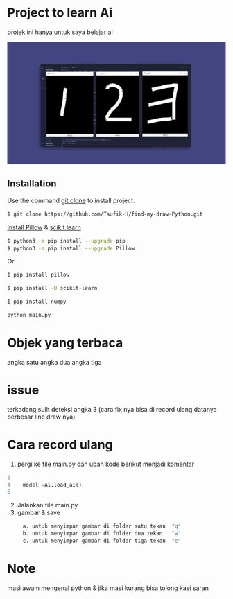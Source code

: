# Project to learn Ai

projek ini hanya untuk saya belajar ai

![alt text](https://github.com/Taufik-H/find-my-draw-Python/blob/main/testimoni.png)
## Installation

Use the command [git clone](https://github.com/Taufik-H/find-my-draw-Python.git) to install project.

```bash
$ git clone https://github.com/Taufik-H/find-my-draw-Python.git
```

[Install Pillow](https://pillow.readthedocs.io/) & [scikit learn](https://scikit-learn.org/)
```bash
$ python3 -m pip install --upgrade pip
$ python3 -m pip install --upgrade Pillow
```
Or

```bash
$ pip install pillow
```

```bash
$ pip install -U scikit-learn
```
```bash
$ pip install numpy
```

```bash
python main.py
```
# Objek yang terbaca

angka satu
angka dua
angka tiga

# issue
  terkadang sulit deteksi angka 3
 (cara fix nya bisa di record ulang datanya perbesar line draw nya)
 
# Cara record ulang

 1. pergi ke file main.py dan ubah kode berikut menjadi komentar
  
  ```python
  3
  4    model =Ai.load_ai()
  5
  ```
 2. Jalankan file main.py
 3. gambar & save
 ``` bash
      a. untuk menyimpan gambar di folder satu tekan  "q"
      b. untuk menyimpan gambar di folder dua tekan   "w"
      c. untuk menyimpan gambar di folder tiga tekan  "e"
 ```
 # Note
 
 masi awam mengenal python & jika masi kurang bisa tolong kasi saran 
 
 


